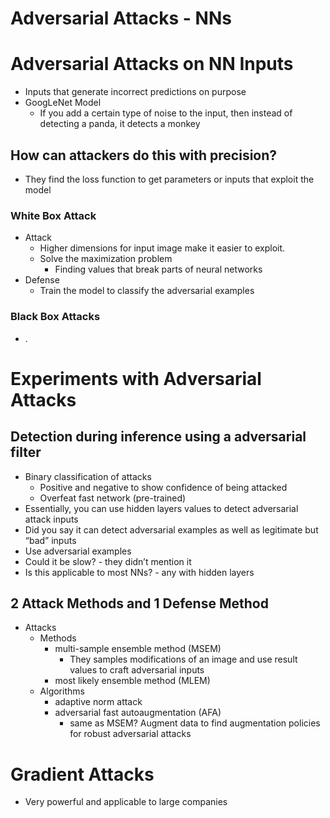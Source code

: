 # Adversarial Attacks - NNs

# Adversarial Attacks on NN Inputs

- Inputs that generate incorrect predictions on purpose
- GoogLeNet Model
    - If you add a certain type of noise to the input, then instead of detecting a panda, it detects a monkey

## How can attackers do this with precision?

- They find the loss function to get parameters or inputs that exploit the model

### White Box Attack

- Attack
    - Higher dimensions for input image make it easier to exploit.
    - Solve the maximization problem
        - Finding values that break parts of neural networks
- Defense
    - Train the model to classify the adversarial examples

### Black Box Attacks

- .

# Experiments with Adversarial Attacks

## Detection during inference using a adversarial filter

- Binary classification of attacks
    - Positive and negative to show confidence of being attacked
    - Overfeat fast network (pre-trained)
- Essentially, you can use hidden layers values to detect adversarial attack inputs
- Did you say it can detect adversarial examples as well as legitimate but “bad” inputs
- Use adversarial examples
- Could it be slow? - they didn’t mention it
- Is this applicable to most NNs? - any with hidden layers

## 2 Attack Methods and 1 Defense Method

- Attacks
    - Methods
        - multi-sample ensemble method (MSEM)
            - They samples modifications of an image and use result values to craft adversarial inputs
        - most likely ensemble method (MLEM)
    - Algorithms
        - adaptive norm attack
        - adversarial fast autoaugmentation (AFA)
            - same as MSEM?  Augment data to find augmentation policies for robust adversarial attacks

# Gradient Attacks

- Very powerful and applicable to large companies